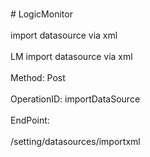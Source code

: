 <br>#     LogicMonitor</br>
<br>import datasource via xml</br>
<br>LM import datasource via xml</br>
<br>Method: Post</br>
<br>OperationID: importDataSource</br>
<br>EndPoint:</br>
<br>/setting/datasources/importxml</br>
